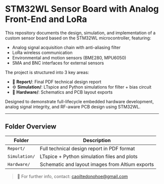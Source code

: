 # STM32WL Sensor Board with Analog Front-End and LoRa

This repository documents the design, simulation, and implementation of a custom sensor board based on the STM32WL microcontroller, featuring:
- Analog signal acquisition chain with anti-aliasing filter
- LoRa wireless communication
- Environmental and motion sensors (BME280, MPU6050)
- SMA and BNC interfaces for external sensors

The project is structured into 3 key areas:
- 📘 **Report/**: Final PDF technical design report
- ⚙️ **Simulation/**: LTspice and Python simulations for filter + bias circuit
- 🔧 **Hardware/**: Schematics and PCB layout exports

Designed to demonstrate full-lifecycle embedded hardware development, analog signal integrity, and RF-aware PCB design using STM32WL.

---

## Folder Overview

| Folder | Description |
|--------|-------------|
| `Report/` | Full technical design report in PDF format |
| `Simulation/` | LTspice + Python simulation files and plots |
| `Hardware/` | Schematic and layout images from Altium exports |

> 📍 For further info, contact: caoiltedonohoe@gmail.com
